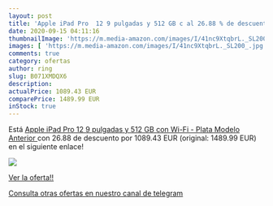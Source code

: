 ```yaml
---
layout: post
title: 'Apple iPad Pro  12 9 pulgadas y 512 GB c al 26.88 % de descuento'
date: 2020-09-15 04:11:16
thumbnailImage: 'https://m.media-amazon.com/images/I/41nc9XtqbrL._SL200_.jpg'
images: [ 'https://m.media-amazon.com/images/I/41nc9XtqbrL._SL200_.jpg' ]
comments: true
category: ofertas
author: ring
slug: B071XMDQX6
description:
actualPrice: 1089.43 EUR
comparePrice: 1489.99 EUR
inStock: true
---
```


Está [Apple iPad Pro  12 9 pulgadas y 512 GB con Wi-Fi  - Plata  Modelo Anterior ](https://www.amazon.com/dp/B071XMDQX6/?tag=redken08-20) con 26.88 de descuento por 1089.43 EUR (original: 1489.99 EUR) en el siguiente enlace!

[![](https://m.media-amazon.com/images/I/41nc9XtqbrL._SL200_.jpg)](https://www.amazon.com/dp/B071XMDQX6/?tag=redken08-20)

[Ver la oferta!!](https://www.amazon.com/dp/B071XMDQX6/?tag=redken08-20)

[Consulta otras ofertas en nuestro canal de telegram](https://t.me/s/ofertas25)
